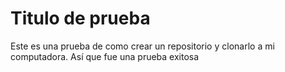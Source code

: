 # Titulo de prueba

Este es una prueba de como crear un repositorio y clonarlo a mi computadora. Así que fue una prueba exitosa
